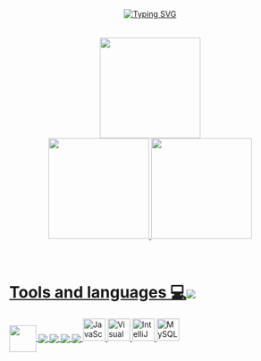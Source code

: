 <div align="center">
  <a href="https://github.com/MOR4Xx">
    <img src="https://readme-typing-svg.demolab.com?font=Fira+Code&duration=5000&pause=0&color=00FFFF&width=272&lines=Hello+my+name+is+JORGE!" alt="Typing SVG" />
  </a>
</div>

<br>
<br>

<div align="center"><img height="180em" src="https://github-readme-streak-stats.herokuapp.com/?user=MOR4Xx&theme=dark"/></div>

<div align="center">
<a href="https://github.com/MOR4Xx">
  <img height="180em" src="https://github-readme-stats.vercel.app/api?username=MOR4Xx&show_icons=true&theme=dark&include_all_commits=true&count_private=true"/>
  <img height="180em" src="https://github-readme-stats.vercel.app/api/top-langs/?username=MOR4Xx&layout=compact&langs_count=7&theme=dark"/>
</div>

<br>
<br>
  
<div>
  <h1>Tools and languages 💻<img align="center" src="https://img.icons8.com/cotton/64/000000/source-code--v4.png"/></h1>
  
  <img align="center" height="48px" src="https://img.icons8.com/?size=256&id=13679&format=png"/>
  <img align="center" src="https://img.icons8.com/color/48/python.png" >
  <img align="center" src="https://img.icons8.com/color/48/html-5--v1.png" >
  <img align="center" src="https://img.icons8.com/color/48/css3.png" >
  <img align="center" src="https://img.icons8.com/color/48/mysql-logo.png" >
  <img src="https://cdn.jsdelivr.net/gh/devicons/devicon/icons/javascript/javascript-original.svg" alt="JavaScript" width="40" height="40"/>
  <img src="https://cdn.jsdelivr.net/gh/devicons/devicon/icons/vscode/vscode-original.svg" alt="Visual Studio Code" width="40" height="40"/>
  <img src="https://cdn.jsdelivr.net/gh/devicons/devicon/icons/intellij/intellij-original.svg" alt="IntelliJ IDEA" width="40" height="40"/>
  <img src="https://cdn.jsdelivr.net/gh/devicons/devicon/icons/mysql/mysql-original.svg" alt="MySQL" width="40" height="40"/>
</div>
